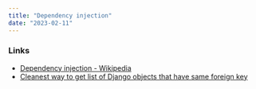 ```yaml
---
title: "Dependency injection"
date: "2023-02-11"
---
```


### Links
- [Dependency injection - Wikipedia](https://en.wikipedia.org/wiki/Dependency_injection)
- [Cleanest way to get list of Django objects that have same foreign key](https://codereview.stackexchange.com/questions/194906/)
